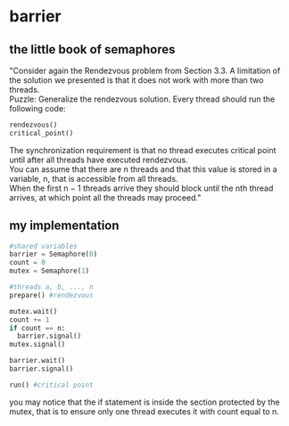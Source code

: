 # barrier

## the little book of semaphores
"Consider again the Rendezvous problem from Section 3.3. A limitation of the solution we presented is that it does not work with more than two threads.  
Puzzle: Generalize the rendezvous solution. Every thread should run the following code:
```python
rendezvous()
critical_point()
```
The synchronization requirement is that no thread executes critical point until after all threads have executed rendezvous.  
You can assume that there are n threads and that this value is stored in a variable, n, that is accessible from all threads.  
When the first n − 1 threads arrive they should block until the nth thread arrives, at which point all the threads may proceed."

## my implementation

```python
#shared variables
barrier = Semaphore(0)
count = 0
mutex = Semaphore(1)
```
```python
#threads a, b, ..., n
prepare() #rendezvous

mutex.wait()
count += 1
if count == n:
  barrier.signal()
mutex.signal()

barrier.wait()
barrier.signal()

run() #critical point
```
you may notice that the if statement is inside the section protected by the mutex, that is to ensure only one thread executes it with count equal to n.